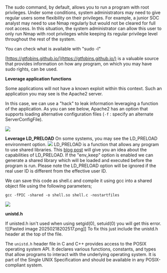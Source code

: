 
The sudo command, by default, allows you to run a program with root privileges. Under some conditions, system administrators may need to give regular users some flexibility on their privileges. For example, a junior SOC analyst may need to use Nmap regularly but would not be cleared for full root access. In this situation, the system administrator can allow this user to only run Nmap with root privileges while keeping its regular privilege level throughout the rest of the system.

You can check what is available with "sudo -l"

[https://gtfobins.github.io/](https://gtfobins.github.io/) is a valuable source that provides information on how any program, on which you may have sudo rights, can be used.

**Leverage application functions**

Some applications will not have a known exploit within this context. Such an application you may see is the Apache2 server.

In this case, we can use a "hack" to leak information leveraging a function of the application. As you can see below, Apache2 has an option that supports loading alternative configuration files (`-f` : specify an alternate ServerConfigFile).

![](https://i.imgur.com/rNpbbL8.png)

**Leverage LD_PRELOAD**
On some systems, you may see the LD_PRELOAD environment option.
![](https://i.imgur.com/gGstS69.png)
LD_PRELOAD is a function that allows any program to use shared libraries. This [blog post](https://rafalcieslak.wordpress.com/2013/04/02/dynamic-linker-tricks-using-ld_preload-to-cheat-inject-features-and-investigate-programs/) will give you an idea about the capabilities of LD_PRELOAD. If the "env_keep" option is enabled we can generate a shared library which will be loaded and executed before the program is run. Please note the LD_PRELOAD option will be ignored if the real user ID is different from the effective user ID.

We can save this code as shell.c and compile it using gcc into a shared object file using the following parameters;

`gcc -fPIC -shared -o shell.so shell.c -nostartfiles`

![](https://i.imgur.com/HxbszMW.png)


**unistd.h**

If unisted.h isn't used when using setgid(0), setuid(0) you will get this error.
![[Pasted image 20250218202517.png]]
To fix this just include the unistd.h header at the top of the file.

The `unistd.h` header file in C and C++ provides access to the POSIX operating system API. It declares various functions, constants, and types that allow programs to interact with the underlying operating system. It is part of the Single UNIX Specification and should be available in any POSIX-compliant system.

